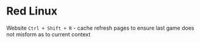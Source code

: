 # Red Linux

Website 
`Ctrl + Shift + R` - cache refresh pages to ensure last game does not misform as to current context



```bash
```